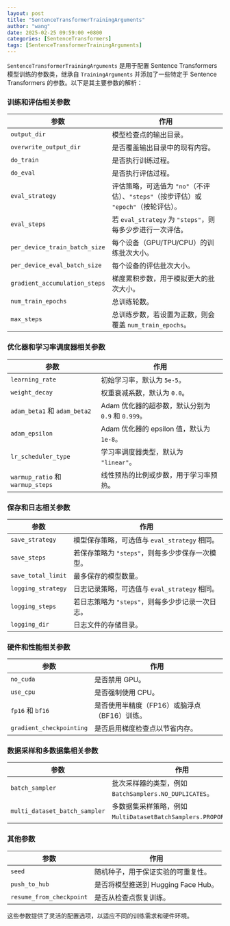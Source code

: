 ```yaml
---
layout: post
title: "SentenceTransformerTrainingArguments"
author: "wang"
date: 2025-02-25 09:59:00 +0800
categories: [SentenceTransformers]
tags: [SentenceTransformerTrainingArguments]
---
```

`SentenceTransformerTrainingArguments` 是用于配置 Sentence Transformers 模型训练的参数类，继承自 `TrainingArguments` 并添加了一些特定于 Sentence Transformers 的参数。以下是其主要参数的解析：

### 训练和评估相关参数
| 参数 | 作用 |
| --- | --- |
| `output_dir` | 模型检查点的输出目录。 |
| `overwrite_output_dir` | 是否覆盖输出目录中的现有内容。 |
| `do_train` | 是否执行训练过程。 |
| `do_eval` | 是否执行评估过程。 |
| `eval_strategy` | 评估策略，可选值为 `"no"`（不评估）、`"steps"`（按步评估）或 `"epoch"`（按轮评估）。 |
| `eval_steps` | 若 `eval_strategy` 为 `"steps"`，则每多少步进行一次评估。 |
| `per_device_train_batch_size` | 每个设备（GPU/TPU/CPU）的训练批次大小。 |
| `per_device_eval_batch_size` | 每个设备的评估批次大小。 |
| `gradient_accumulation_steps` | 梯度累积步数，用于模拟更大的批次大小。 |
| `num_train_epochs` | 总训练轮数。 |
| `max_steps` | 总训练步数，若设置为正数，则会覆盖 `num_train_epochs`。 |

### 优化器和学习率调度器相关参数
| 参数 | 作用 |
| --- | --- |
| `learning_rate` | 初始学习率，默认为 `5e-5`。 |
| `weight_decay` | 权重衰减系数，默认为 `0.0`。 |
| `adam_beta1` 和 `adam_beta2` | Adam 优化器的超参数，默认分别为 `0.9` 和 `0.999`。 |
| `adam_epsilon` | Adam 优化器的 epsilon 值，默认为 `1e-8`。 |
| `lr_scheduler_type` | 学习率调度器类型，默认为 `"linear"`。 |
| `warmup_ratio` 和 `warmup_steps` | 线性预热的比例或步数，用于学习率预热。 |

### 保存和日志相关参数
| 参数 | 作用 |
| --- | --- |
| `save_strategy` | 模型保存策略，可选值与 `eval_strategy` 相同。 |
| `save_steps` | 若保存策略为 `"steps"`，则每多少步保存一次模型。 |
| `save_total_limit` | 最多保存的模型数量。 |
| `logging_strategy` | 日志记录策略，可选值与 `eval_strategy` 相同。 |
| `logging_steps` | 若日志策略为 `"steps"`，则每多少步记录一次日志。 |
| `logging_dir` | 日志文件的存储目录。 |

### 硬件和性能相关参数
| 参数 | 作用 |
| --- | --- |
| `no_cuda` | 是否禁用 GPU。 |
| `use_cpu` | 是否强制使用 CPU。 |
| `fp16` 和 `bf16` | 是否使用半精度（FP16）或脑浮点（BF16）训练。 |
| `gradient_checkpointing` | 是否启用梯度检查点以节省内存。 |

### 数据采样和多数据集相关参数
| 参数 | 作用 |
| --- | --- |
| `batch_sampler` | 批次采样器的类型，例如 `BatchSamplers.NO_DUPLICATES`。 |
| `multi_dataset_batch_sampler` | 多数据集采样策略，例如 `MultiDatasetBatchSamplers.PROPORTIONAL`。 |

### 其他参数
| 参数 | 作用 |
| --- | --- |
| `seed` | 随机种子，用于保证实验的可重复性。 |
| `push_to_hub` | 是否将模型推送到 Hugging Face Hub。 |
| `resume_from_checkpoint` | 是否从检查点恢复训练。 |

这些参数提供了灵活的配置选项，以适应不同的训练需求和硬件环境。